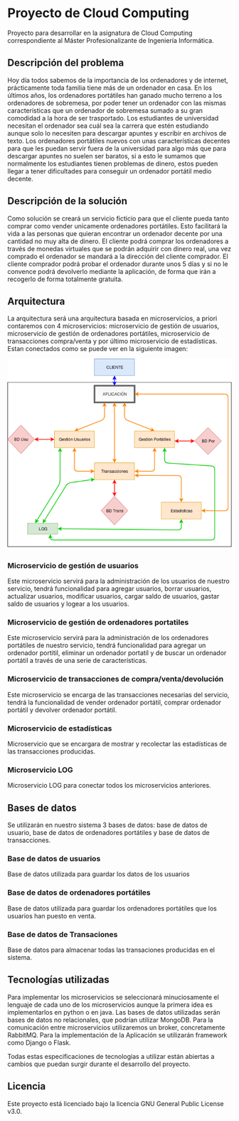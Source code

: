 # Proyecto de Cloud Computing

Proyecto para desarrollar en la asignatura de Cloud Computing correspondiente al Máster Profesionalizante de Ingeniería Informática.

## Descripción del problema

Hoy día todos sabemos de la importancia de los ordenadores y de internet, prácticamente toda familia tiene más de un ordenador en casa.
En los últimos años, los ordenadores portátiles han ganado mucho terreno a los ordenadores de sobremesa, por poder tener un ordenador con las mismas características que un ordenador de sobremesa sumado a su gran comodidad a la hora de ser trasportado.
Los estudiantes de universidad necesitan el ordenador sea cuál sea la carrera que estén estudiando aunque solo lo necesiten para descargar apuntes y escribir en archivos de texto. Los ordenadores portátiles nuevos con unas características decentes para que les puedan servir fuera de la universidad para algo más que para descargar apuntes no suelen ser baratos, si a esto le sumamos que normalmente los estudiantes tienen problemas de dinero, estos pueden llegar a tener dificultades para conseguir un ordenador portátil medio decente.

## Descripción de la solución

Como solución se creará un servicio ficticio para que el cliente pueda tanto comprar como vender unicamente ordenadores portátiles. Esto facilitará la vida a las personas que quieran encontrar un ordenador decente por una cantidad no muy alta de dinero. El cliente podrá comprar los ordenadores a través de monedas virtuales que se podrán adquirir con dinero real, una vez comprado el ordenador se mandará a la dirección del cliente comprador. El cliente comprador podrá probar el ordenador durante unos 5 días y si no le convence podrá devolverlo mediante la aplicación, de forma que irán a recogerlo de forma totalmente gratuita.

## Arquitectura

La arquitectura será una arquitectura basada en microservicios, a priori contaremos con 4 microservicios: microservicio de gestión de usuarios, microservicio de gestión de ordenadores portátiles, microservicio de transacciones compra/venta y por último microservicio de estadísticas. Estan conectados como se puede ver en la siguiente imagen: 

![](docs/img/DiagramaArquitecturaActualizado.png)

### Microservicio de gestión de usuarios

Este microservicio servirá para la administración de los usuarios de nuestro servicio, tendrá funcionalidad para agregar usuarios, borrar usuarios, actualizar usuarios, modificar usuarios, cargar saldo de usuarios, gastar saldo de usuarios y logear a los usuarios.

### Microservicio de gestión de ordenadores portatiles

Este microservicio servirá para la administración de los ordenadores portátiles de nuestro servicio, tendrá funcionalidad para agregar un ordenador portítil, eliminar un ordenador portatil y de buscar un ordenador portátil a través de una serie de características.

### Microservicio de transacciones de compra/venta/devolución

Este microservicio se encarga de las transacciones necesarias del servicio, tendrá la funcionalidad de vender ordenador portátil, comprar ordenador portátil y devolver ordenador portátil.

### Microservicio de estadísticas

Microservicio que se encargara de mostrar y recolectar las estadísticas de las transacciones producidas.

### Microservicio LOG

Microservicio LOG para conectar todos los microservicios anteriores.

## Bases de datos

Se utilizarán en nuestro sistema 3 bases de datos: base de datos de usuario, base de datos de ordenadores portátiles y base de datos de transacciones.

### Base de datos de usuarios

Base de datos utilizada para guardar los datos de los usuarios

### Base de datos de ordenadores portátiles

Base de datos utilizada para guardar los ordenadores portátiles que los usuarios han puesto en venta.

### Base de datos de Transaciones

Base de datos para almacenar todas las transaciones producidas en el sistema.

## Tecnologías utilizadas


Para implementar los microservicios se seleccionará minuciosamente el lenguaje de cada uno de los microservicios aunque la primera idea es implementarlos en python o en java.
Las bases de datos utilizadas serán bases de datos no relacionales, que podrían utilizar MongoDB.
Para la comunicación entre microservicios utilizaremos un broker, concretamente RabbitMQ.
Para la implementación de la Aplicación se utilizarán framework como Django o Flask.

Todas estas especificaciones de tecnologías a utilizar están abiertas a cambios que puedan surgir durante el desarrollo del proyecto.

## Licencia

Este proyecto está licenciado bajo la licencia GNU General Public License v3.0.
